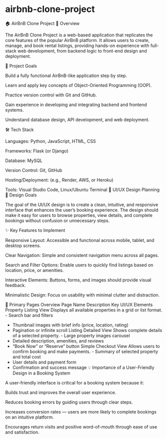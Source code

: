 # airbnb-clone-project
🏠 AirBnB Clone Project
📖 Overview

The AirBnB Clone Project is a web-based application that replicates the core features of the popular AirBnB platform. It allows users to create, manage, and book rental listings, providing hands-on experience with full-stack web development, from backend logic to front-end design and deployment.

🎯 Project Goals

Build a fully functional AirBnB-like application step by step.

Learn and apply key concepts of Object-Oriented Programming (OOP).

Practice version control with Git and GitHub.

Gain experience in developing and integrating backend and frontend systems.

Understand database design, API development, and web deployment.

🛠️ Tech Stack

Languages: Python, JavaScript, HTML, CSS

Frameworks: Flask (or Django)

Database: MySQL

Version Control: Git, GitHub

Hosting/Deployment: (e.g., Render, AWS, or Heroku)

Tools: Visual Studio Code, Linux/Ubuntu Terminal
🎨 UI/UX Design Planning
🧭 Design Goals

The goal of the UI/UX design is to create a clean, intuitive, and responsive interface that enhances the user’s booking experience. The design should make it easy for users to browse properties, view details, and complete bookings without confusion or unnecessary steps.

✨ Key Features to Implement

Responsive Layout: Accessible and functional across mobile, tablet, and desktop screens.

Clear Navigation: Simple and consistent navigation menu across all pages.

Search and Filter Options: Enable users to quickly find listings based on location, price, or amenities.

Interactive Elements: Buttons, forms, and images should provide visual feedback.

Minimalistic Design: Focus on usability with minimal clutter and distraction.

🏡 Primary Pages Overview
Page Name	Description	Key UI/UX Elements
Property Listing View	Displays all available properties in a grid or list format.	- Search bar and filters
- Thumbnail images with brief info (price, location, rating)
- Pagination or infinite scroll
Listing Detailed View	Shows complete details of a selected property.	- Large property images carousel
- Detailed description, amenities, and reviews
- “Book Now” or “Reserve” button
Simple Checkout View	Allows users to confirm booking and make payments.	- Summary of selected property and total cost
- User details and payment form
- Confirmation and success message
💡 Importance of a User-Friendly Design in a Booking System

A user-friendly interface is critical for a booking system because it:

Builds trust and improves the overall user experience.

Reduces booking errors by guiding users through clear steps.

Increases conversion rates — users are more likely to complete bookings on an intuitive platform.

Encourages return visits and positive word-of-mouth through ease of use and satisfaction.
